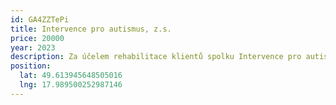 ```yaml
---
id: GA4ZZTePi
title: Intervence pro autismus, z.s.
price: 20000
year: 2023
description: Za účelem rehabilitace klientů spolku Intervence pro autismus.
position:
  lat: 49.613945648505016
  lng: 17.989500252987146
---
```


